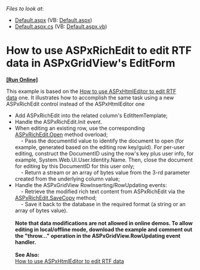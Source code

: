 <!-- default file list -->
*Files to look at*:

* [Default.aspx](./CS/Default.aspx) (VB: [Default.aspx](./VB/Default.aspx))
* [Default.aspx.cs](./CS/Default.aspx.cs) (VB: [Default.aspx.vb](./VB/Default.aspx.vb))
<!-- default file list end -->
# How to use ASPxRichEdit to edit RTF data in ASPxGridView's EditForm
<!-- run online -->
**[[Run Online]](https://codecentral.devexpress.com/t260978/)**
<!-- run online end -->


This example is based on the <a href="https://www.devexpress.com/Support/Center/p/E4257">How to use ASPxHtmlEditor to edit RTF data</a> one. It illustrates how to accomplish the same task using a new ASPxRichEdit control instead of the ASPxHtmlEditor one

* Add ASPxRichEdit into the related column's EditItemTemplate;
* Handle the ASPxRichEdit.Init event. 
* When editing an existing row, use the corresponding <a href="https://documentation.devexpress.com/#AspNet/DevExpressWebASPxRichEditASPxRichEdit_Opentopic">ASPxRichEdit.Open</a> method overload;<br>    - Pass the documentId value to identify the document to open (for example, generated based on the editing row key/guid). For per-user editing, construct the DocumentID using the row's key plus user info, for example, System.Web.UI.User.Identity.Name. Then, close the document for editing by this DocumentID for this user only;<br>    - Return a stream or an array of bytes value from the 3-rd parameter created from the underlying column value;
* Handle the ASPxGridView RowInserting/RowUpdating events:<br>    - Retrieve the modified rich text content from ASPxRichEdit via the <a href="https://documentation.devexpress.com/#AspNet/DevExpressWebASPxRichEditASPxRichEdit_SaveCopytopic">ASPxRichEdit.SaveCopy</a> method;<br>    - Save it back to the database in the required format (a string or an array of bytes value).<br><br><strong>Note that data modifications are not allowed in online demos. To allow editing in local/offline mode, download the example and comment out the "throw..." operation in the ASPxGridView.RowUpdating event handler.</strong><br><br><strong>See Also:</strong><br><a href="https://www.devexpress.com/Support/Center/p/E4257">How to use ASPxHtmlEditor to edit RTF data</a>

<br/>


